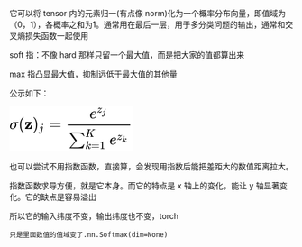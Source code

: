 它可以将 tensor 内的元素归一(有点像 norm)化为一个概率分布向量，即值域为（0，1），各概率之和为1。通常用在最后一层，用于多分类问题的输出，通常和交叉熵损失函数一起使用

soft 指：不像 hard 那样只留一个最大值，而是把大家的值都算出来

max 指凸显最大值，抑制远低于最大值的其他量

公示如下：

![](imgs/softmax-formula.svg)

也可以尝试不用指数函数，直接算，会发现用指数后能把差距大的数值距离拉大。

指数函数求导方便，就是它本身。而它的特点是 x 轴上的变化，能让 y 轴显著变化。它的缺点是容易溢出

所以它的输入纬度不变，输出纬度也不变，torch

```
只是里面数值的值域变了.nn.Softmax(dim=None)
```
